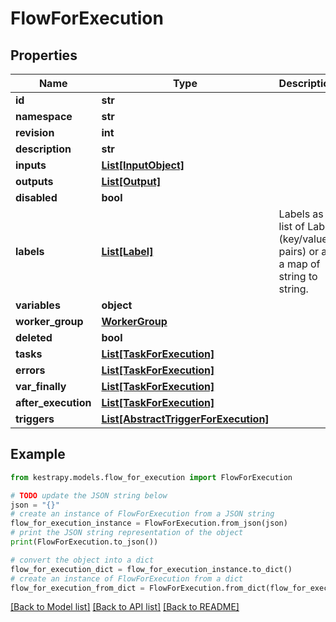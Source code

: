 # FlowForExecution


## Properties

Name | Type | Description | Notes
------------ | ------------- | ------------- | -------------
**id** | **str** |  | 
**namespace** | **str** |  | 
**revision** | **int** |  | [optional] 
**description** | **str** |  | [optional] 
**inputs** | [**List[InputObject]**](InputObject.md) |  | [optional] 
**outputs** | [**List[Output]**](Output.md) |  | [optional] 
**disabled** | **bool** |  | 
**labels** | [**List[Label]**](Label.md) | Labels as a list of Label (key/value pairs) or as a map of string to string. | [optional] 
**variables** | **object** |  | [optional] 
**worker_group** | [**WorkerGroup**](WorkerGroup.md) |  | [optional] 
**deleted** | **bool** |  | 
**tasks** | [**List[TaskForExecution]**](TaskForExecution.md) |  | 
**errors** | [**List[TaskForExecution]**](TaskForExecution.md) |  | [optional] 
**var_finally** | [**List[TaskForExecution]**](TaskForExecution.md) |  | [optional] 
**after_execution** | [**List[TaskForExecution]**](TaskForExecution.md) |  | [optional] 
**triggers** | [**List[AbstractTriggerForExecution]**](AbstractTriggerForExecution.md) |  | [optional] 

## Example

```python
from kestrapy.models.flow_for_execution import FlowForExecution

# TODO update the JSON string below
json = "{}"
# create an instance of FlowForExecution from a JSON string
flow_for_execution_instance = FlowForExecution.from_json(json)
# print the JSON string representation of the object
print(FlowForExecution.to_json())

# convert the object into a dict
flow_for_execution_dict = flow_for_execution_instance.to_dict()
# create an instance of FlowForExecution from a dict
flow_for_execution_from_dict = FlowForExecution.from_dict(flow_for_execution_dict)
```
[[Back to Model list]](../README.md#documentation-for-models) [[Back to API list]](../README.md#documentation-for-api-endpoints) [[Back to README]](../README.md)


